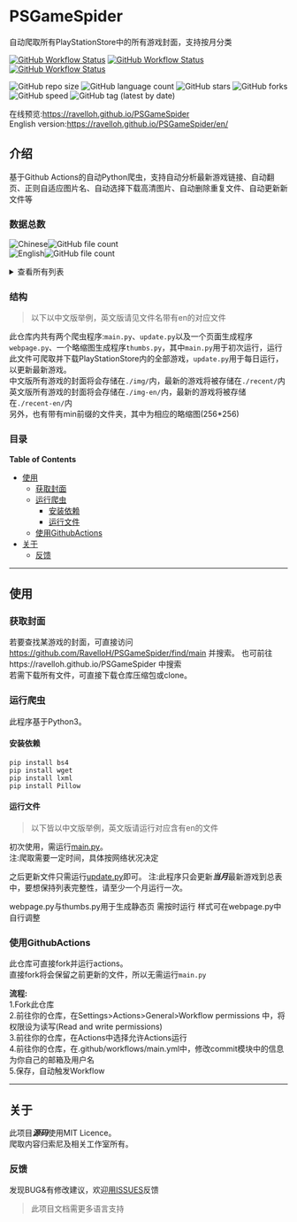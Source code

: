 # PSGameSpider
自动爬取所有PlayStationStore中的所有游戏封面，支持按月分类

[![GitHub Workflow Status](https://img.shields.io/github/workflow/status/RavelloH/PSGameSpider/update?label=update&style=for-the-badge)](https://github.com/RavelloH/PSGameSpider/actions/workflows/main.yml)
[![GitHub Workflow Status](https://img.shields.io/github/workflow/status/RavelloH/PSGameSpider/releases?label=releases&style=for-the-badge)](https://github.com/RavelloH/PSGameSpider/actions/workflows/releases.yml)
[![GitHub Workflow Status](https://img.shields.io/github/workflow/status/RavelloH/PSGameSpider/readme-tree?label=tree&style=for-the-badge)](https://github.com/RavelloH/PSGameSpider/actions/workflows/tree.yml)  

![GitHub repo size](https://img.shields.io/github/repo-size/RavelloH/PSGameSpider?style=for-the-badge)
![GitHub language count](https://img.shields.io/github/languages/count/RavelloH/PSGameSpider?style=for-the-badge)
![GitHub stars](https://img.shields.io/github/stars/RavelloH/PSGameSpider?style=for-the-badge)
![GitHub forks](https://img.shields.io/github/forks/RavelloH/PSGameSpider?style=for-the-badge)
![GitHub speed](https://img.shields.io/github/commit-activity/m/RavelloH/PSGameSpider?style=for-the-badge)
![GitHub tag (latest by date)](https://img.shields.io/github/v/tag/RavelloH/PSgameSpider?style=for-the-badge)

在线预览:https://ravelloh.github.io/PSGameSpider  
English version:https://ravelloh.github.io/PSGameSpider/en/

## 介绍
基于Github Actions的自动Python爬虫，支持自动分析最新游戏链接、自动翻页、正则自适应图片名、自动选择下载高清图片、自动删除重复文件、自动更新新文件等

### 数据总数
![Chinese](https://img.shields.io/badge/-中文-blue?style=for-the-badge)![GitHub file count](https://img.shields.io/github/directory-file-count/RavelloH/PSGameSpider/img?style=for-the-badge)  
![English](https://img.shields.io/badge/-ENGLISH-blue?style=for-the-badge)![GitHub file count](https://img.shields.io/github/directory-file-count/RavelloH/PSGameSpider/img-en?style=for-the-badge)

 <details> 
  <summary>查看所有列表</summary>
 
<!-- readme-tree start -->
<!-- readme-tree end -->
 
 </details>
 
### 结构
> 以下以中文版举例，英文版请见文件名带有en的对应文件

此仓库内共有两个爬虫程序:`main.py`、`update.py`以及一个页面生成程序`webpage.py`、一个略缩图生成程序`thumbs.py`，其中`main.py`用于初次运行，运行此文件可爬取并下载PlayStationStore内的全部游戏，`update.py`用于每日运行，以更新最新游戏。  
中文版所有游戏的封面将会存储在`./img/`内，最新的游戏将被存储在`./recent/`内  
英文版所有游戏的封面将会存储在`./img-en/`内，最新的游戏将被存储在`./recent-en/`内  
另外，也有带有min前缀的文件夹，其中为相应的略缩图(256*256)


### 目录
<!-- START doctoc generated TOC please keep comment here to allow auto update -->
<!-- DON'T EDIT THIS SECTION, INSTEAD RE-RUN doctoc TO UPDATE -->
**Table of Contents**

- [使用](#%E4%BD%BF%E7%94%A8)
  - [获取封面](#%E8%8E%B7%E5%8F%96%E5%B0%81%E9%9D%A2)
  - [运行爬虫](#%E8%BF%90%E8%A1%8C%E7%88%AC%E8%99%AB)
    - [安装依赖](#%E5%AE%89%E8%A3%85%E4%BE%9D%E8%B5%96)
    - [运行文件](#%E8%BF%90%E8%A1%8C%E6%96%87%E4%BB%B6)
  - [使用GithubActions](#%E4%BD%BF%E7%94%A8githubactions)
- [关于](#%E5%85%B3%E4%BA%8E)
  - [反馈](#%E5%8F%8D%E9%A6%88)

<!-- END doctoc generated TOC please keep comment here to allow auto update -->
----
## 使用
### 获取封面
若要查找某游戏的封面，可直接访问 https://github.com/RavelloH/PSGameSpider/find/main 并搜索。 
也可前往https://ravelloh.github.io/PSGameSpider 中搜索  
若需下载所有文件，可直接下载仓库压缩包或clone。  

### 运行爬虫
此程序基于Python3。
#### 安装依赖
```
pip install bs4
pip install wget
pip install lxml
pip install Pillow
```
#### 运行文件

> 以下皆以中文版举例，英文版请运行对应含有en的文件

初次使用，需运行[main.py](https://github.com/RavelloH/PSGameSpider/blob/main/main.py)。  
注:爬取需要一定时间，具体按网络状况决定

之后更新文件只需运行[update.py](https://github.com/RavelloH/PSGameSpider/blob/main/update.py)即可。
注:此程序只会更新***当月***最新游戏到总表中，要想保持列表完整性，请至少一个月运行一次。

webpage.py与thumbs.py用于生成静态页 需按时运行 样式可在webpage.py中自行调整

### 使用GithubActions  

此仓库可直接fork并运行actions。  
直接fork将会保留之前更新的文件，所以无需运行`main.py`  

**流程:**  
1.Fork此仓库  
2.前往你的仓库，在Settings>Actions>General>Workflow permissions
中，将权限设为读写(Read and write permissions)  
3.前往你的仓库，在Actions中选择允许Actions运行  
4.前往你的仓库，在.github/workflows/main.yml中，修改commit模块中的信息为你自己的邮箱及用户名  
5.保存，自动触发Workflow

----

## 关于
此项目***源码***使用MIT Licence。  
爬取内容归索尼及相关工作室所有。  

### 反馈
发现BUG&有修改建议，欢迎[用ISSUES](https://github.com/RavelloH/PSGameSpider/issues/new)反馈
> 此项目文档需更多语言支持
